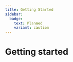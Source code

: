 ```yaml
---
title: Getting Started
sidebar:
  badge:
    text: Planned
    variant: caution
---
```


# Getting started
